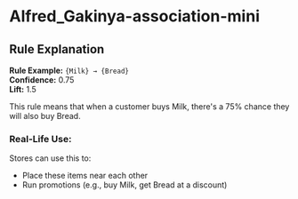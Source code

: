 # Alfred_Gakinya-association-mini
## Rule Explanation

**Rule Example:** `{Milk} → {Bread}`  
**Confidence:** 0.75  
**Lift:** 1.5

This rule means that when a customer buys Milk, there's a 75% chance they will also buy Bread. 

### Real-Life Use:
Stores can use this to:
- Place these items near each other
- Run promotions (e.g., buy Milk, get Bread at a discount)
